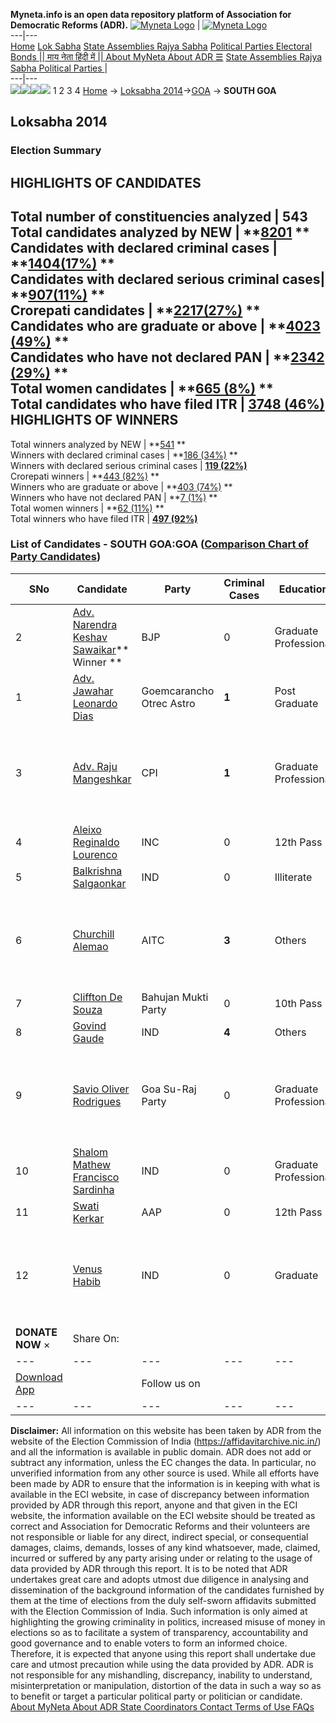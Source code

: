 **Myneta.info is an open data repository platform of Association for Democratic Reforms (ADR).**
[![Myneta Logo](https://www.myneta.info/lib/img/myneta-logo.png)](https://www.myneta.info/) | [![Myneta Logo](https://www.myneta.info/lib/img/adr-logo.png)](https://adrindia.org)  
---|---  
[Home](https://www.myneta.info/) [Lok Sabha](https://www.myneta.info/#ls "Lok Sabha") [ State Assemblies ](https://www.myneta.info/#sa "State Assemblies") [Rajya Sabha](https://www.myneta.info/#rs "Rajya Sabha") [Political Parties ](https://www.myneta.info/party "Political Parties") [ Electoral Bonds ](https://www.myneta.info/electoral_bonds "Electoral Bonds") [ || माय नेता हिंदी में || ](https://translate.google.co.in/translate?prev=hp&hl=en&js=y&u=www.myneta.info&sl=en&tl=hi&history_state0=) [ About MyNeta ](https://adrindia.org/content/about-myneta) [ About ADR ](https://adrindia.org/about-adr/who-we-are) [☰](javascript:void\(0\))
[ State Assemblies ](https://www.myneta.info/#sa "State Assemblies") [ Rajya Sabha ](https://www.myneta.info/#rs "Rajya Sabha") [ Political Parties ](https://www.myneta.info/party "Political Parties")
|   
---|---  
![](https://www.myneta.info/lib/img/banner/banner-1.png)![](https://www.myneta.info/lib/img/banner/banner-2.png)![](https://www.myneta.info/lib/img/banner/banner-3.png)![](https://www.myneta.info/lib/img/banner/banner-4.png)
1  2  3  4 
[Home](https://www.myneta.info/) → [Loksabha 2014](https://www.myneta.info/ls2014/)→[GOA](https://www.myneta.info/ls2014/index.php?action=show_constituencies&state_id=5) → **SOUTH GOA**
### 
## Loksabha 2014
###  Election Summary 
HIGHLIGHTS OF CANDIDATES  
---  
Total number of constituencies analyzed |  543   
Total candidates analyzed by NEW | **[8201](https://www.myneta.info/ls2014/index.php?action=summary&subAction=candidates_analyzed&sort=candidate#summary) **  
Candidates with declared criminal cases | **[1404(17%)](https://www.myneta.info/ls2014/index.php?action=summary&subAction=crime&sort=candidate#summary) **  
Candidates with declared serious criminal cases| **[907(11%)](https://www.myneta.info/ls2014/index.php?action=summary&subAction=serious_crime&sort=candidate#summary) **  
Crorepati candidates | **[2217(27%)](https://www.myneta.info/ls2014/index.php?action=summary&subAction=crorepati&sort=candidate#summary) **  
Candidates who are graduate or above | **[4023 (49%)](https://www.myneta.info/ls2014/index.php?action=summary&subAction=education&sort=candidate#summary) **  
Candidates who have not declared PAN | **[2342 (29%)](https://www.myneta.info/ls2014/index.php?action=summary&subAction=without_pan&sort=candidate#summary) **  
Total women candidates | **[665 (8%)](https://www.myneta.info/ls2014/index.php?action=summary&subAction=women_candidate&sort=candidate#summary) **  
Total candidates who have filed ITR | [**3748 (46%)**](https://www.myneta.info/ls2014/index.php?action=summary&subAction=filed_itr&sort=candidate#summary)  
HIGHLIGHTS OF WINNERS  
---  
Total winners analyzed by NEW | **[541](https://www.myneta.info/ls2014/index.php?action=summary&subAction=winner_analyzed&sort=candidate#summary) **  
Winners with declared criminal cases | **[186 (34%)](https://www.myneta.info/ls2014/index.php?action=summary&subAction=winner_crime&sort=candidate#summary) **  
Winners with declared serious criminal cases | **[119 (22%)](https://www.myneta.info/ls2014/index.php?action=summary&subAction=winner_serious_crime&sort=candidate#summary)**  
Crorepati winners | **[443 (82%)](https://www.myneta.info/ls2014/index.php?action=summary&subAction=winner_crorepati&sort=candidate#summary) **  
Winners who are graduate or above | **[403 (74%)](https://www.myneta.info/ls2014/index.php?action=summary&subAction=winner_education&sort=candidate#summary) **  
Winners who have not declared PAN | **[7 (1%)](https://www.myneta.info/ls2014/index.php?action=summary&subAction=winner_without_pan&sort=candidate#summary) **  
Total women winners | **[62 (11%)](https://www.myneta.info/ls2014/index.php?action=summary&subAction=winner_women&sort=candidate#summary) **  
Total winners who have filed ITR | [**497 (92%)**](https://www.myneta.info/ls2014/index.php?action=summary&subAction=winner_filed_itr&sort=candidate#summary)  
### List of Candidates - SOUTH GOA:GOA ([Comparison Chart of Party Candidates](https://www.myneta.info/ls2014/comparisonchart.php?constituency_id=187))
SNo | Candidate| Party| Criminal Cases| Education| Age| Total Assets| Liabilities  
---|---|---|---|---|---|---|---  
2  | [Adv. Narendra Keshav Sawaikar](https://www.myneta.info/ls2014/candidate.php?candidate_id=1989)** Winner ** | BJP | 0 | Graduate Professional| 47 | Rs 62,60,382 ~ 62 Lacs+ | Rs 0 ~   
1  | [Adv. Jawahar Leonardo Dias](https://www.myneta.info/ls2014/candidate.php?candidate_id=3022) | Goemcarancho Otrec Astro | **1** | Post Graduate| 58 | Rs 56,42,23,740 ~ 56 Crore+ | Rs 4,84,000 ~ 4 Lacs+  
3  | [Adv. Raju Mangeshkar](https://www.myneta.info/ls2014/candidate.php?candidate_id=1986) | CPI | **1** | Graduate Professional| 58 | ![](https://myneta.info/image_v2.php?myneta_folder=ls2014&candidate_id=1986&col=ta) | ![](https://myneta.info/image_v2.php?myneta_folder=ls2014&candidate_id=1986&col=lia)  
4  | [Aleixo Reginaldo Lourenco](https://www.myneta.info/ls2014/candidate.php?candidate_id=1988) | INC | 0 | 12th Pass| 45 | Rs 3,14,53,008 ~ 3 Crore+ | Rs 9,05,729 ~ 9 Lacs+  
5  | [Balkrishna Salgaonkar](https://www.myneta.info/ls2014/candidate.php?candidate_id=3025) | IND | 0 | Illiterate| 42 | Rs 3,11,650 ~ 3 Lacs+ | Rs 0 ~   
6  | [Churchill Alemao](https://www.myneta.info/ls2014/candidate.php?candidate_id=1991) | AITC | **3** | Others| 64 | ![](https://myneta.info/image_v2.php?myneta_folder=ls2014&candidate_id=1991&col=ta) | ![](https://myneta.info/image_v2.php?myneta_folder=ls2014&candidate_id=1991&col=lia)  
7  | [Cliffton De Souza](https://www.myneta.info/ls2014/candidate.php?candidate_id=3026) | Bahujan Mukti Party | 0 | 10th Pass| 33 | Rs 1,52,500 ~ 1 Lacs+ | Rs 0 ~   
8  | [Govind Gaude](https://www.myneta.info/ls2014/candidate.php?candidate_id=1990) | IND | **4** | Others| 42 | Rs 54,78,000 ~ 54 Lacs+ | Rs 6,50,000 ~ 6 Lacs+  
9  | [Savio Oliver Rodrigues](https://www.myneta.info/ls2014/candidate.php?candidate_id=3023) | Goa Su-Raj Party | 0 | Graduate Professional| 37 | ![](https://myneta.info/image_v2.php?myneta_folder=ls2014&candidate_id=3023&col=ta) | ![](https://myneta.info/image_v2.php?myneta_folder=ls2014&candidate_id=3023&col=lia)  
10  | [Shalom Mathew Francisco Sardinha](https://www.myneta.info/ls2014/candidate.php?candidate_id=3024) | IND | 0 | Graduate Professional| 33 | Rs 3,28,28,000 ~ 3 Crore+ | Rs 23,40,017 ~ 23 Lacs+  
11  | [Swati Kerkar](https://www.myneta.info/ls2014/candidate.php?candidate_id=1992) | AAP | 0 | 12th Pass| 39 | Rs 6,93,648 ~ 6 Lacs+ | Rs 0 ~   
12  | [Venus Habib](https://www.myneta.info/ls2014/candidate.php?candidate_id=1987) | IND | 0 | Graduate| 62 | ![](https://myneta.info/image_v2.php?myneta_folder=ls2014&candidate_id=1987&col=ta) | ![](https://myneta.info/image_v2.php?myneta_folder=ls2014&candidate_id=1987&col=lia)  
|  **DONATE NOW** × |  Share On:  | [](https://api.whatsapp.com/send?text=https%3A%2F%2Fmyneta.info%2Fpunjab2022%2Findex.php%3Faction%3Dshow_constituencies%26state_id%3D19) | [](https://www.facebook.com/sharer/sharer.php?u=https%3A%2F%2Fmyneta.info%2Fpunjab2022%2Findex.php%3Faction%3Dshow_constituencies%26state_id%3D19) | [](https://twitter.com/share?url=https%3A%2F%2Fmyneta.info%2Fpunjab2022%2Findex.php%3Faction%3Dshow_constituencies%26state_id%3D19)  
---|---|---|---|---  
| [ Download App ](https://play.google.com/store/apps/details?id=com.webrosoft.myneta1&pcampaignid=pcampaignidMKT-Other-global-all-co-prtnr-py-PartBadge-Mar2515-1) | [](https://play.google.com/store/apps/details?id=com.webrosoft.myneta1&pcampaignid=pcampaignidMKT-Other-global-all-co-prtnr-py-PartBadge-Mar2515-1) |  Follow us on  | [](https://www.facebook.com/adrindia.org/) | [](https://twitter.com/adrspeaks) | [](https://groups.google.com/g/national-election-watch?hl=en&pli=1) | [](https://www.instagram.com/adrspeaks/) | [](https://www.youtube.com/user/adrspeaks) | [](https://sharechat.com/profile/adrspeaks)  
---|---|---|---|---|---|---|---|---  
**Disclaimer:** All information on this website has been taken by ADR from the website of the Election Commission of India (https://affidavitarchive.nic.in/) and all the information is available in public domain. ADR does not add or subtract any information, unless the EC changes the data. In particular, no unverified information from any other source is used. While all efforts have been made by ADR to ensure that the information is in keeping with what is available in the ECI website, in case of discrepancy between information provided by ADR through this report, anyone and that given in the ECI website, the information available on the ECI website should be treated as correct and Association for Democratic Reforms and their volunteers are not responsible or liable for any direct, indirect special, or consequential damages, claims, demands, losses of any kind whatsoever, made, claimed, incurred or suffered by any party arising under or relating to the usage of data provided by ADR through this report. It is to be noted that ADR undertakes great care and adopts utmost due diligence in analysing and dissemination of the background information of the candidates furnished by them at the time of elections from the duly self-sworn affidavits submitted with the Election Commission of India. Such information is only aimed at highlighting the growing criminality in politics, increased misuse of money in elections so as to facilitate a system of transparency, accountability and good governance and to enable voters to form an informed choice. Therefore, it is expected that anyone using this report shall undertake due care and utmost precaution while using the data provided by ADR. ADR is not responsible for any mishandling, discrepancy, inability to understand, misinterpretation or manipulation, distortion of the data in such a way so as to benefit or target a particular political party or politician or candidate. 
[ About MyNeta ](https://adrindia.org/content/about-myneta) [ About ADR ](https://adrindia.org/about-adr/who-we-are) [ State Coordinators ](https://adrindia.org/about-adr/state-coordinators) [ Contact ](https://adrindia.org/contact-us) [ Terms of Use ](https://adrindia.org/content/adr-terms-use) [ FAQs ](https://adrindia.org/content/faqs)
